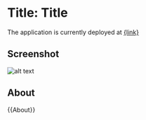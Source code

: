 # Title: Title

The application is currently deployed at [{link}]({link})

## Screenshot

![alt text](https://github.com/Manila-Arduino/{{Repo_Name}}/blob/main/public/images/screenshot.png)

## About

{{About}}
